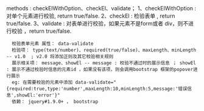  methods :  checkElWithOption、checkEl、validate； 
      1、checkElWithOption : 对单个元素进行校验, return true/false.
      2、checkEl : 检验表单 , return true/false.
      3、validate : 对表单进行校验，如果元素不是form或者 div，则不进行校验 ，return true/false.

      校验表单元素 属性： data-validate
      检验项： type(text/number)、required(true/false)、maxLength、minLength -- v1.0  ; v2.0 将添加正则及其它校验相关规则
      展示相关项： message、showEl -- message : 校验不通过时的展示信息 ； showEl : 展示不通过校验时信息的元素id ，如果没有该项，则会调用bootstrap 框架的popover进行展示
      eg: 在需要校验的元素中添加 data-validate="{required:true,type:'number',maxLength:10,minLength:5,message:'错误信息',showEl:'error'}"
      依赖： jquery#1.9.0+ ， bootstrap
